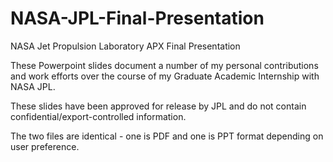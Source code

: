 # NASA-JPL-Final-Presentation
NASA Jet Propulsion Laboratory APX Final Presentation

These Powerpoint slides document a number of my personal contributions and work efforts over the course of my Graduate Academic Internship with NASA JPL.

These slides have been approved for release by JPL and do not contain confidential/export-controlled information.

The two files are identical - one is PDF and one is PPT format depending on user preference.
